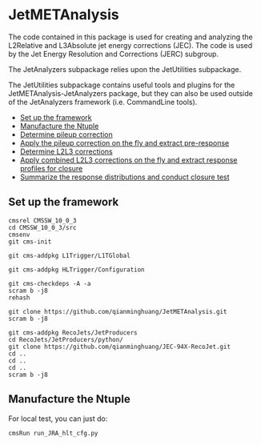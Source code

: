 JetMETAnalysis
==============

The code contained in this package is used for creating and analyzing the L2Relative and L3Absolute jet energy corrections (JEC). The code is used by the Jet Energy Resolution and Corrections (JERC) subgroup.

The JetAnalyzers subpackage relies upon the JetUtilities subpackage.

The JetUtilities subpackage contains useful tools and plugins for the JetMETAnalysis-JetAnalyzers package, but they can also be used outside of the JetAnalyzers framework (i.e. CommandLine tools).

<!-- MarkdownTOC depth=0 -->
- [Set up the framework](#set-up)
- [Manufacture the Ntuple](#ntuple)
- [Determine pileup correction](#pileup-correction)
- [Apply the pileup correction on the fly and extract pre-response](#pre-response)
- [Determine L2L3 corrections](#l2l3)
- [Apply combined L2L3 corrections on the fly and extract response profiles for closure](#l1l2l3)
- [Summarize the response distributions and conduct closure test](#closure)

<!-- /MarkdownTOC -->


<a name="setup"></a>
## Set up the framework
```
cmsrel CMSSW_10_0_3
cd CMSSW_10_0_3/src
cmsenv
git cms-init

git cms-addpkg L1Trigger/L1TGlobal

git cms-addpkg HLTrigger/Configuration

git cms-checkdeps -A -a
scram b -j8
rehash

git clone https://github.com/qianminghuang/JetMETAnalysis.git
scram b -j8

git cms-addpkg RecoJets/JetProducers
cd RecoJets/JetProducers/python/
git clone https://github.com/qianminghuang/JEC-94X-RecoJet.git
cd ..
cd ..
cd ..
scram b -j8
```

<a name="ntuple"></a>
## Manufacture the Ntuple

 For local test, you can just do:
```
cmsRun run_JRA_hlt_cfg.py
